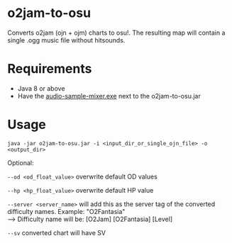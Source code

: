 # o2jam-to-osu
Converts o2jam (ojn + ojm) charts to osu!. The resulting map will contain a single .ogg music file without hitsounds. 

# Requirements
- Java 8 or above
- Have the [audio-sample-mixer.exe](https://github.com/LuzianU/audio-sample-mixer/) next to the o2jam-to-osu.jar
  
# Usage
```java -jar o2jam-to-osu.jar -i <input_dir_or_single_ojn_file> -o <output_dir>``` 

Optional: 

```--od <od_float_value>``` overwrite default OD values

```--hp <hp_float_value>``` overwrite default HP value

```--server <server_name>``` will add this as the server tag of the converted difficulty names. Example: "O2Fantasia"<br>--> Difficulty name will be: [O2Jam] [O2Fantasia] [Level]

```--sv``` converted chart will have SV
